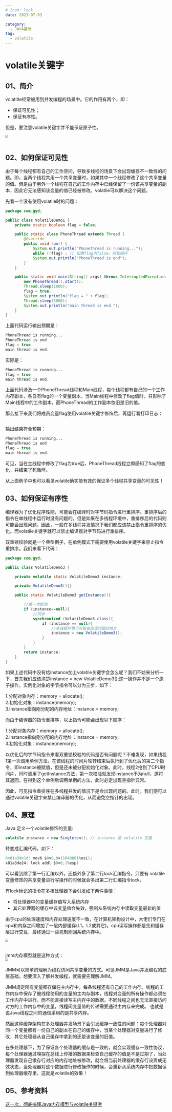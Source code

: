 ```yaml
---
# icon: lock
date: 2023-07-03

category:
  - JAVA基础
tag:
  - volatile
---
```

# volatile关键字
## 01、简介
volatitle经常被用到并发编程的场景中。它的作用有两个，即：

- 保证可见性；
- 保证有序性。  

但是，要注意volatile关键字并不能保证原子性。

<img src="http://cdn.gydblog.com/images/sucai/sc-2.jpg"  style="zoom: 50%;margin:0 auto;display:block"/><br/>

## 02、如何保证可见性
由于每个线程都有自己的工作空间，导致多线程的场景下会出现缓存不一致性的问题。即，当两个线程共用一个共享变量时，如果其中一个线程修改了这个共享变量的值。但是由于另外一个线程在自己的工作内存中已经保留了一份该共享变量的副本，因此它无法感知该变量的值已经被修改。volatile可以解决这个问题。

先看一个没有使用volatile时的问题：
```java
package com.gyd;

public class VolatileDemo1 {
    private static boolean flag = false;

    public static class PhoneThread extends Thread {
        @Override
        public void run() {
            System.out.println("PhoneThread is running...");
            while (!flag) ; // 如果flag为false，则死循环
            System.out.println("PhoneThread is end");
        }
    }

    public static void main(String[] args) throws InterruptedException {
        new PhoneThread().start();
        Thread.sleep(1000);
        flag = true;
        System.out.println("flag = " + flag);
        Thread.sleep(5000);
        System.out.println("main thread is end.");
    }
}

```
上面代码运行输出预期是：
```java
PhoneThread is running...
PhoneThread is end
flag = true
main thread is end.
```

实际是：
```java
PhoneThread is running...
flag = true
main thread is end.
```

上面代码涉及一个PhoneThread线程和Main线程，每个线程都有自己的一个工作内存副本，各自有flag的一个变量副本。当Main线程中修改了flag值时，只影响了Main线程中的工作副本，而PhoneThread的工作副本依旧是旧的值。


那么接下来我们将成员变量flag使用volatile关键字修饰后，再运行看打印日志：

```java

```

输出结果符合预期：
```java
PhoneThread is running...
PhoneThread is end
flag = true
main thread is end.
```
可见，当在主线程中修改了flag为true后，PhoneThread线程立即感知了flag的变化，并结束了死循环。  

从上面例子中也可以看见volatile确实能有效的保证多个线程共享变量的可见性！

## 03、如何保证有序性
编译器为了优化程序性能，可能会在编译时对字节码指令进行重排序。重排序后的指令在单线程中运行时没有问题的，但是如果在多线程环境中，重排序后的代码则可能会出现问题。因此，一般在多线程并发情况下我们都应该禁止指令重排序的优化。而volatile关键字就可以禁止编译器对字节码进行重排序。

双重锁校验就是一个典型例子，在单例模式下需要使用volatile关键字来禁止指令重排序。我们来看下代码：
```java
package com.gyd;

public class VolatileDemo3 {

    private volatile static VolatileDemo3 instance;

    private VolatileDemo3(){}

    public static VolatileDemo3 getInstance(){

        //第一次检测
        if (instance==null){
            //同步
            synchronized (VolatileDemo3.class){
                if (instance == null){
                    //多线程环境下可能会出现问题的地方
                    instance = new VolatileDemo3();
                }
            }
        }
        return instance;
    }
}
```
 如果上述代码中没有给instance加上volatile关键字会怎么呢？我们不妨来分析一下，首先我们应该清楚instance = new VolatileDemo3();这一操作并不是一个原子操作，实例化对象的字节指令可以分为三步，如下：  

1.分配对象内存：memory = allocate();  
2.初始化对象：instance(memory);  
3.instance指向刚分配的内存地址：instance = memory;  

而由于编译器的指令重排序，以上指令可能会出现以下顺序：  

1.分配对象内存：memory = allocate();  
2.instance指向刚分配的内存地址：instance = memory;  
3.初始化对象：instance(memory);  
 
以优化后的字节码指令来看双重锁校验的代码是否有问题呢？不难发现，如果线程1第一次调用单例方法，在该线程的时间片轮转结束后执行到了优化后的第二个指令，即instance被赋值，但是还未被分配初始化对象。此时，线程2抢到了CPU时间片，同时调用了getInstance方法，第一次校验就发现instance不为null，遂将其返回。在得到这个单例后调用单例的方法，此时必定出现空指针异常。  

因此，可见指令重排序在多线程并发的情况下是会出现问题的。此时，我们便可以通过volatile关键字来禁止编译器的优化，从而避免空指针的出现。
 
## 04、原理
Java 定义一个volatile修饰的变量:
```java
volatile instance = new Singleton(); // instance 是 volatile 变量
```
转变成汇编代码，如下：
```java
0x01a3de1d: movb $0×0,0×1104800(%esi);
x01a3de24: lock addl $0×0,(%esp)
```
可以看到除了第一行汇编以外，还额外多了第二行lock汇编指令。只要有 volatile 变量修饰的共享变量进行写操作的时候就会多出第二行汇编指令lock。  

有lock标记的指令在多核处理器下会引发如下两件事情：
- 将处理器中的变量缓存值写入系统内存
- 其它处理器的缓存中该变量值会失效，强制从系统内存中读取变量最新的值

由于cpu的处理速度和内存处理速度不一致，在计算机架构设计中，大佬们专门在cpu和内存之间增加了一层内部缓存(L1，L2或其它)。cpu读写操作都是先和缓存层进行交互，最终通过一些机制刷回系统内存中。

<img src="http://cdn.gydblog.com/images/sucai/sc-1.jpg"  style="zoom: 50%;margin:0 auto;display:block"/><br/>


jmm内存模型就是这种方式：
<img src="http://cdn.gydblog.com/images/java/concurrent/jmm.jpg"  style="zoom: 50%;margin:0 auto;display:block"/><br/>
JMM可以简单的理解为线程访问共享变量的方式。可见JMM是Java并发编程的底层基础，想要深入了解并发编程，就需要先理解JMM。  

JMM规定所有变量都存储在主内存中，每条线程还有自己的工作内存。线程的工作内存中保存了被线程使用的变量的主内存副本，线程对变量的所有操作都必须在工作内存中进行，而不能直接读写主内存中的数据。不同线程之间也无法直接访问对方的工作内存中的变量，线程间变量值的传递需要通过主内存来完成。 也就是说Java线程之间的通信采用的是共享内存。

然而这种缓存架构在多处理器并发场景下会引发缓存一致性的问题：每个处理器对同一个变量都有一份自己的副本在自己的缓存中，当某个处理器对变量进行了修改，其它处理器从自己缓存中拿到的还是该变量的旧值。

在多处理器下，为了保证各个处理器的缓存是一致的，就会实现缓存一致性协议，每个处理器通过嗅探在总线上传播的数据来检查自己缓存的值是不是过期了，当处理器发现自己缓存行对应的内存地址被修改，就会将当前处理器的缓存行设置成无效状态，当处理器对这个数据进行修改操作的时候，会重新从系统内存中把数据读到处理器缓存里。这就是volatile的效果！

## 05、参考资料
[这一次，彻底搞懂Java内存模型与volatile关键字](https://juejin.cn/post/6967739352784830494 "这一次，彻底搞懂Java内存模型与volatile关键字")  
